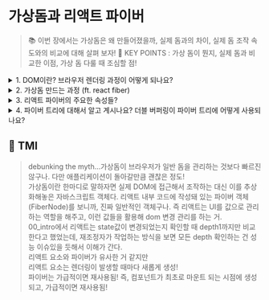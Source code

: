 # 가상돔과 리액트 파이버

> 📚 이번 장에서는 가상돔은 왜 만들어졌을까, 실제 돔과의 차이, 실제 돔 조작 속도와의 비교에 대해 살펴 보자!
> 🌟 KEY POINTS : 가상 돔이 뭔지, 실제 돔과 비교한 이점, 가상 돔 다룰 때 조심할 점!

<details>

<summary> 1. DOM이란? 브라우저 렌더링 과정이 어떻게 되나요?  </summary>

![](https://web.dev/static/articles/critical-rendering-path/render-tree-construction/image/dom-cssom-are-combined-8de5805b2061e_1920.png)

```
DOM (document object model)은 웹페이지의 콘텐츠와 구조를 어떻게 보여줄지에
대한 정보를 담고 있는 웹페이지에 대한 인터페이스입니다.

브라우저 렌더링 과정에 도달하기 위해서,

1. 먼저 브라우저는 사용자가 요청한 주소를 뱡몬해 HTML 파일을 다운로드합니다.

2. 그 후 렌더링 언진은 HTML을 파싱해 DOM 노드로 구성된 트리인 DOM 트리를 생성합니다.

3. DOM 트리를 생성 중에 CSS 스크립트 요청이 있다면 DOM 트리 생성을 중단하고,
CSS 파싱을 하여 CSS노드로 구성된 CSSSOM을 생성합니다.

4. 브라우저는 생성했던 DOM 트리 노드 중 화면에 보일 요소에 해당되는 노드들을 (즉, display:none과 같은 요소들은 방문하지 않음) 순회하면서 CSSOM을 바탕으로 스타일을 입히는 작업을 합니다.

이 과정에서는 두가지가 있습니다.

   1) 레이아웃(reflow/layout) : 노드들이 브라우저 화면의 어느 좌표에 있는 지
                              정확히 계산합니다. 이 과정이 있다면 반드시
                              페인팅 작업도 수반됩니다.
   2) 페이팅(painting/resterizing) : 레이아웃 이후 색상 정보 등을 반영하여 그려줍니다.


```

예를 들어보면 다음과 같은 과정을 통해 렌더링이 발생합니다.

```css
/** ./style.css 파일 */
#text {
  background-color: red;
  color: white;
}
div{
  border:1px solid black;
}
```

```html

<!DOCTYPE html>
<html>
  <head>
    <link rel="stylesheet" type="text/css" href="./style.css"/>
    <meta name="viewport" content="width=device-width,initial-scale=1" />
    <title>Critial Path: Hello world!</title>
  </head>
  <body>
    <div style="width: 50%">
      <div id="text" style="width: 50%">Hello world!</div>
    </div>
  </body>
</html>
```

1. 2위의 HTML을 브라우저가 다운로드하여 분석합니다.
2. 스타일시트가 포함된 link 태그를 발견하고, style.css를 다운로드 하고 CSSOM을 생성합니다.
3. body 태그 하단의 div는 넓이가 50%이므로 뷰포트 기준 좌우 너비를 50%으로 잡습니다.
4. 그 아래의 div는 넓이가 50%이므로 상위 태그 기준으로 너비를 50%으로 잡습니다.
5. 눈에 보이는 요소들을 파악했으므로 2에서 생성했던 CSSOM 정보를 반영하는데, id='text'의 배경은 빨강, 폰트색은 흰색으로 입힙니다.

<img width="857" alt="image" src="https://github.com/Pyotato/fe_study/assets/102423086/18c56d05-e92c-48fd-b5b9-3b0b8be0a702"/>


</details>

<details>

<summary> 2. 가상돔 만드는 과정 (ft. react fiber)</summary>

```
가상돔 생성과 렌더링 최적화를 담당하는 역할은 react fiber가 합니다.
react fiber란 리액트에서 파이버 재조정자(fiber reconciler)가 관리하는 객체입니다.

파이버 재조정자는 실제 돔과 가상돔 간의 변경 사항을 수집하고,
변경 사항을 갖고 있는 파이버를 기준으로 화면에 렌더링을 요청합니다.
재조정(reconcilation)이란 새롭게 렌더링 해줘야 할 가상돔과 실제 돔을 비교하는 알고리즘입니다.

파이버는 변경 사항을 반응성있게 대처하기 위해서는 비동기적으로
작업을 작은 단위로 분할하고 쪼갠 다음 우선 순위를 매길 수 있고,
작업들을 일시 중지하고 다시 시작할 수 있고,
이전 했던 작업을 재사용하거나 필요없는 작업을 페기할 수 있어야 헙니다.

과거 리액트의 조정 알고리즘은 스택 알고리즘을 활용했기 때문에
작업들이 동기적으로 이루어졌고, 하나의 작업을 처리해야만 다른 작업으로 넘어갈 수
있었기 때문에 비효율적이었습니다.
즉, 파이버 트리를 생성/업데이트하는 작업이 동기적으로 일어나기 때문에 하나의 트리를 완성해야만 했습니다.

반면 현재의 파이버 트리와 workInProgress 파이버 트리 간의 업데이트를
비동기적으로 처리할 수 있습니다. 즉, 우선 순위가 높은 업데이트가
오면 업데이트 작업을 일시중단하거나 새롭게 만들거나, 폐기할 수 있습니다.
따라서 애니메이션이나 사용자 입력값 등의 처리는 우선 순위가 높은 작업으로 분류하고,
리스트 렌더링 등의 작업은 낮은 작업으로 분류하여 최적의 순위로 작업 수행이 가능해졌습니다.

파이버는 하나의 작업 단위로 구성돼어 있습니다.
하나의 작업 단위를 처리하면 finishedWork()라는 작업으로 마무리하고,
이 작업을 커밋해 실제 브라우저 DOM에 가시적인 변경 사항을 만듭니다.

렌더 단계에서 리액트는 사용자에게 노출되지 않는 비동기 작업을 수행합니다.
이 때 비동기적으로 우선순위를 지정하거나 중지시키거나 버리는 작업들을 합니다.

실제 변경 사항을 반영하는 단계인 커밋 단계에서는 돔에 commitWork()가 실행됩니다.
이 과정은 동기적으로 이루어지며 중단될 수 없습니다. 커밋 단계에서는 리액트 파이버 트리 간의 교체가 발생하는데,
이 때 더블 버퍼링 기술이 사용됩니다. 즉, 현재 파이버 트리와 변경사항을 반영하여 그린 파이버 트리의 포인터를 변경하여
현재 모습을 변경이 완성된 트리로 바꿔치기합니다.

파이버와 파이버 트리의 작동 흐름을 살펴보자면, 일반적인 파이버 노드는 다음과 같은 방식으로 셍상됩니다.

1. 리액트는 beginWork() 함수를 실행해 파이버 작업을 수행합니다. 더 이상 자식이 없는 파이버를 만날 때까지 트리형식으로 시작합니다.
2. 자식이 없고 작업이 끝난다면 completeWork() 함수를 실행해 파이버 작업을 완료합니다.
3. 형제가 있다면 형제로 넘어가며, 다시 beginWork()과 completeWork() (1과 2의 과정)을 수행합니다.
4. 모든 작업이 끝나면 return으로 돌아가 자신의 작업이 끝났음을 알립니다.

예를 살펴보자면 다음과 같습니다.        - 파이버 트리
                                ____                          -------------------
<A1>                            Root                          |   ↓ child       |
  <B1>hi</B1>                   ⎺⎺⎺⎺                          |   ↑ , ←  return |
  <B2>                          ↓  ↑                          |   → sibling     |
    <C1>                        ____                          -------------------
      <D1/>               ==>    A1  ←-----------
      <D2/>                     ⎺⎺⎺⎺             |
    </C1>                       ↓  ↑             |
  </B2>                         ____    ____    ____
  <B3/>                          B1  →   B2  →   B3
</A1>                           ⎺⎺⎺⎺    ⎺⎺⎺⎺    ⎺⎺⎺⎺
                                        ↓  ↑
                                        ____
                                         C1  ←---
                                        ⎺⎺⎺⎺     |
                                        ↓  ↑     |
                                        ____    ____
                                         D1  →   D2
                                        ⎺⎺⎺⎺    ⎺⎺⎺⎺

1. 먼저 A1에서 beginWork()가 수행되고,
2. 자식이 있으므로 B1으로 이동해 beginWork()가 수행됩니다.
3. B1자식이 없으므로 completeWork() 함수를 수행하고, 형재인 B2로 넘어갑니다.
4. B2에서 beginWork()를 수행하고, 자식 노드가 있으므로 C1으로 이동합니다.
5. C1에서 beginWork()를 수행하고, 자식 노드 D1으로 이동합니다.
6. D1에서 beginWork()를 수행하고, 자식 노드가 없으므로 completeWork() 함수를 수행하고, 형재인 D2로 넘어갑니다.
7. D2에서 beginWork()를 수행하고, 자식 노드가 없으므로 completeWork() 함수를 수행하고, 더이상 형제 노드도 없기 때문에
위로 올라가며 D1, C1, B2 순으로 completeWork() 함수를 호출합니다.
8. B2의 형제 노드인 B3에서 beginWork()를 수행하고, 자식노드가 없기 때문에 completeWork() 함수를 수행합니다.
9. B2까지 completeWork() 함수를 수행하면 반환해 상위로 타고 올라가고, A1의 completeWork() 함수를 수행합니다.
10. 루트 노드가 완성되면 최종적으로 completeWork() 함수를 수행하고,
변경 사항을 비교하여 업데이트가 필요한 변경 사항이 DOM에 반영됩니다.

파이버 트리가 생성된 후, setState 등으로 업데이트가 발생하면
앞서 만든 current 파이버 트리를 기반으로 현재 setState으로 인한 업데이트 요청을 받아 workInProgress 트리를 빌드합니다.
최초 렌더링에는 파이버를 처음부터 만들어야 하지만,
변경 사항을 반영할 때는 최초 렌더링 시 생성했던 파이버를 재사용하고 업데이트한 props를 내부적으로 처리합니다.

```

![개발자 도구에서 요소의 속성 탭을 열어보면 FiberNode가 있다!](image.png)

```js
// 파이버는 일반적인 객체 모습을 띠는 구나. 다만 child, sibling이 있다는 걸 보면 트리 형태
function FiberNode(tag, pendingProps, key, mode) {
  // Instance
  this.tag = tag;
  this.key = key;
  this.elementType = null;
  this.type = null;
  this.stateNode = null;

  // Fiber
  this.return = null;
  this.child = null;
  this.sibling = null;
  this.index = null;
  this.ref = null;
  this.refCleanup = null;

  this.pendingProps = pendingProps;
  this.memoizedProps = null;
  this.updateQueue = null;
  this.memoizedState = null;
  this.dependencies = null;

  this.mode = mode;

  // Effects
  this.flags = Noflags;
  this.subtreeFlags = Noflags;
  this.deletions = null;

  this.lanes = NoLanes;
  this.childLanes = NoLanes;

  this.alternate = null;

  /** 프로파일러 __DEV__ 코드 생략 */
}

// 생략..

// Fiber 생성 함수, 파이버와 element는 1:1
function createFiberFromElement(element, mode, lanes) {
  var owner = null;
  {
    owner = element.owner;
  }
  var type = element.type;
  var key = element.key;
  var pendingProps = element.pendingProps;
  var fiber = createFiberFromTypeAndProps(
    type,
    key,
    pendingProps,
    owner,
    mode,
    lanes
  );

  {
    fiber._debugSource = element._source;
    fiber._debugOwner = element.owner;
  }
  return fiber;
}

function createFiberFromFragment(elements, mode, lanes, key) {
  var fiber = createFiber(Fragment, elements, key, mode);
  fiber.lanes = lanes;
  return fiber;
}
```

</details>

<details>

<summary> 3. 리액트 파이버의 주요한 속성들?</summary>

```

리액트의 주요 속성들 중에는 tag, stateNode, child/sibling/return, pendingProps, memoizedProps, memoizedState,
alternate 등이 있습니다.

- tag: 파이버를 만드는 함수 createFiberFromElement에서 파이버와 element가 1:1
관계로 매칭되기 위한 정보를 담고 있는 속성. tag는 리액트 컴포넌트일 수도, HTML DOM 노드 일 수도 있고 아래의 코드의 값들을 가질 수 있습니다.
예를 들어, HostComponent는 div와 같은 요소입니다.

- stateNode: 파이버 자체에 대한 참조 정보를 지닌 속성. 리액트는 stateNode를 활용해 파이버와 관련 상태에 접근합니다.

- child,sibling,return : 파이버 간의 관계 개념에 관한 속성입니다.
리액트 컴포넌트가 트리 형태인 것처럼 파이버도 트리 형태를 띠는데, 이 속성들을 바탕으로 파이버 트리를 형성합니다.
파이버 트리는 리액트 컴포넌트와는 다르게 children 이 없고 child가 있습니다.
파이버의 child는 children 중 첫 요소를 갖고, 요소들의 sibling은 다음 child 요소와 return은 부모 요소,
그리고 자신이 sibling(형제 노드)들 간에서 몇 번째 인지를 나타내는 index를 갖고 있습니다.

파이버가 자식 관계를 나타내는 방식은 다음과 같습니다.

  <ul>
    <li>사과</li>                            const li_banana = {
    <li>딸기</li>                     ===>      return: ul,
  <li>바나나</li>                               index:2
  </ul>                                     }
                                            const li_strawberry = {
                                              sibling:li_banana
                                              return: ul,
                                              index:1,
                                            }
                                            const li_apple = {
                                              return: ul,
                                              index: 0,
                                              sibling: li_strawberry
                                            }

                                            const ul = {
                                              // .. 생략
                                              child: li_apple
                                            }

- pendingProps: 아직 작업을 미처 처리하지 못한 props
- memoizedProps: pendingProps을 기준으로 렌더링 완료 이후에 pendingProps를 memoizedProps로 저장해 관리
- updateQueue:상태 업데이트, 콜백함수, DOM 업데이트 등 필요한 작업을 담아두는 큐

  type UpdateQueue = {
    first: Update| null;
    last: Update|null;
    hasForceUpdate: boolean;
    callbackList:null | Array<Callback> // setState으로 넘긴 콜백 목록
  }

- memoizedState: 함수 컴포넌트의 훅 목록들을 담고 있는 속성, useState뿐만 아니라 모든 훅 리스트가 저장됩니다.
- alternate : 리액트에서는 변경 사항을 반영하기 위해 두개의 트리를 갖고 있습니다.
  변경될 모습을 그리고 있는 작업 중인 트리와, 현재 모습의 트리가 있는데, alternate은 반대편 트리 파이버를 가리킵니다.

```

```js
var FunctionComponent = 0;
var ClassComponent = 1;
var IndeterminateComponent = 2;
var HostRoot = 3;
var HostPortal = 4;
var HostComponent = 5;
var HostText = 6;
var Fragment = 7;
var Mode = 8;
var ContextConsumer = 9;
var ContextProvier = 10;
var ForwardRef = 11;
var Profiler = 12;
var SuspenseComponent = 13;
var MemoComponent = 14;
var SimpleMemoComponent = 15;
var LazyComponent = 16;
var IncompleteClassComponent = 17;
var DehydratedFragment = 18;
var SuspenseListComponent = 19;
var ScopeComponent = 20;
var OffscreenComponent = 21;
var LegacyHiddenComponent = 22;
var CacheComponent = 23;
var TracingMarkerComponent = 24;
```

</details>

<details>

<summary> 4. 파이버 트리에 대해서 알고 계시나요? 더블 버퍼링이 파이버 트리에 어떻게 사용되나요?</summary>

```
리액트 파이버는 요소의 UI 정보를 지닌 객체입니다. 재조정자는 파이버의 상태를 살펴 UI를 변경하는데, 파이버 트리는 이 파이버들로 구성된 트리입니다.
리액트에는 두개의 파이버 트리가 있는데, 하나는 현재 모습을 담고 있는 파이버이며, 다른 하나는 작업 중인 상태를 나타내는 workInProgress 트리입니다.

리액트 파이버의 작업이 끝나면 리액트는 포인터만 변경하여 workInProgress 트리를 현재 트리로 변경하는데, 이를 "더블 버퍼링"이라고 합니다.

더블 버퍼링은 UI 변경을 처리할때 한번에 모든 처리를 마치지 못해 미완성의 화면을 보여주는 대신,
다른 곳에서 변경될 모습을 미리 그린 다음, 완성되었을 때 현재 모습을 미리 그린 그림으로 바꿔치는 기술입니다.
리액트에서도 불완전한 트리를 노출하지 않기 위해서 더블 버퍼링 기법을 사용합니다.

아래와 같이 모든 작업은 current를 기준으로 합니다.
변경 사항이 발생하면 파이버는 리액트에서 새로 받은 데이터를 새로운 workInProgress 트리를 빌드하기 시작하고,
빌드를 완료하면 다음 렌더링에 이 트리를 사용하고, workInProgress 트리가 UI에 최종적으로 렌더링되어 반영되면
current가 이 workInProgress가 됩니다.

```

![intro to react fiber](https://cdn.prod.website-files.com/5d2dd7e1b4a76d8b803ac1aa/5f604fd80b9cb018d27eeda5_UsoMdBUqB9kLNWjrraBggD3QUb-fuTlKw_u6h_vBx5OnMHZnxTYUQcaoZa_nP9fwCA1nWLEvAnAnlwjMDg2io4z7DPJ5LA8K7qSwTs4_rBJHVuZQrEX-TZOzzOPyhN7FEncG91vy.png)

</details>

## 💭 TMI

> debunking the myth...가상돔이 브라우저가 일반 돔을 관리하는 것보다 빠르진 않구나. 다만 애플리케이션이 돌아갈만큼 괜찮은 정도!<br/>
> 가상돔이란 한마디로 말하자면 실제 DOM에 접근해서 조작하는 대신 이를 추상화해놓은 자바스크립트 객체다.
> 리액트 내부 코드에 작성돼 있는 파이버 객체(FiberNode)를 보니까, 진짜 일반적인 객체구나. 즉 리액트는 UI를 값으로 관리하는 역할을 해주고, 이런 값들을 활용해 dom 변경 관리를 하는 거.<br/>
> 00_intro에서 리액트는 state값이 변경되었는지 확인할 때 depth1까지만 비교한다고 했었는데, 재조정자가 작업하는 방식을 보면 모든 depth 확인하는 건 성능 이슈있을 듯해서 이해가 간다.<br/>
> 리액트 요소와 파이버가 유사한 거 같지만<br/>
> 리액트 요소는 렌더링이 발생할 때마다 새롭게 생성!<br/>
> 파이버는 가급적이면 재사용됨! 즉, 컴포넌트가 최초로 마운트 되는 시점에 생성되고, 가급적이면 재사용됨!
